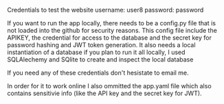 Credentials to test the website
username: user8
password: password

If you want to run the app locally, there needs to be a config.py file that is not loaded into the github for security reasons. This config file include the APIKEY, the credential for access to the database and the secret key for password hashing and JWT token generation. It also needs a local instantiation of a database if you plan to run it all locally, I used SQLAlechemy and SQlite to create and inspect the local database

If you need any of these credentials don't hesistate to email me.

In order for it to work online I also ommitted the app.yaml file which also contains sensitivie info (like the API key and the secret key for JWT).